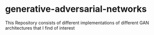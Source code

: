 # generative-adversarial-networks
This Repository consists of different implementations of different GAN architectures that I find of interest
